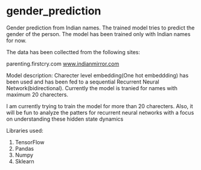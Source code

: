 # gender_prediction
Gender prediction from Indian names.
The trained model tries to predict the gender of the person. The model has been trained only with Indian names for now.


The data has been collectted from the following sites: 

parenting.firstcry.com
www.indianmirror.com

Model description:
Charecter level embedding(One hot embeddding) has been used and has been fed to a sequential Recurrent Neural Network(bidirectional).
Currently the model is tranied for names with maximum 20 charecters.

I am currently trying to train the model for more than 20 charecters. Also, it will be fun to analyze the patters for recurrent neural networks with a focus on understanding these hidden state dynamics



Libraries used:
1. TensorFlow
2. Pandas
3. Numpy
4. Sklearn
